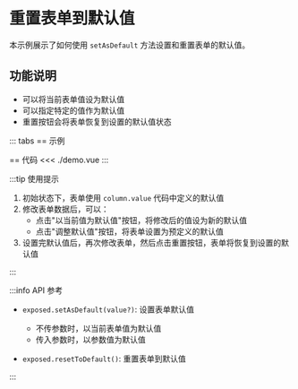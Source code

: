 <script setup lang="ts">
import Demo from "./demo.vue";
</script>

# 重置表单到默认值

本示例展示了如何使用 `setAsDefault` 方法设置和重置表单的默认值。

## 功能说明

- 可以将当前表单值设为默认值
- 可以指定特定的值作为默认值
- 重置按钮会将表单恢复到设置的默认值状态

::: tabs
== 示例

<Demo />

== 代码
<<< ./demo.vue
:::

:::tip 使用提示

1. 初始状态下，表单使用 `column.value` 代码中定义的默认值
2. 修改表单数据后，可以：
   - 点击"以当前值为默认值"按钮，将修改后的值设为新的默认值
   - 点击"调整默认值"按钮，将表单设置为预定义的默认值
3. 设置完默认值后，再次修改表单，然后点击重置按钮，表单将恢复到设置的默认值

:::

:::info API 参考

- `exposed.setAsDefault(value?)`: 设置表单默认值

  - 不传参数时，以当前表单值为默认值
  - 传入参数时，以参数值为默认值

- `exposed.resetToDefault()`: 重置表单到默认值

:::
